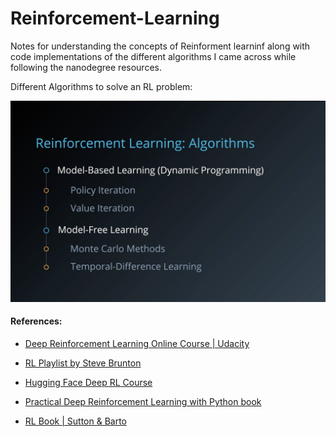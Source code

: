 # Reinforcement-Learning
Notes for understanding the concepts of Reinforment learninf along with code implementations of the different algorithms I came across while following the nanodegree resources. 

Different Algorithms to solve an RL problem:

<img src='Image/RL_algorithms.png' width="700">


#### References:
* [Deep Reinforcement Learning Online Course | Udacity](https://www.udacity.com/course/deep-reinforcement-learning-nanodegree--nd893)

* [RL Playlist by Steve Brunton](https://youtube.com/playlist?list=PLMrJAkhIeNNQe1JXNvaFvURxGY4gE9k74)

* [Hugging Face Deep RL Course](https://huggingface.co/learn/deep-rl-course/unit0/introduction)

* [Practical Deep Reinforcement Learning with Python book](https://bpbonline.com/products/practical-deep-reinforcement-learning-with-python?variant=42060916818120)

* [RL Book | Sutton & Barto](http://incompleteideas.net/book/RLbook2020.pdf)